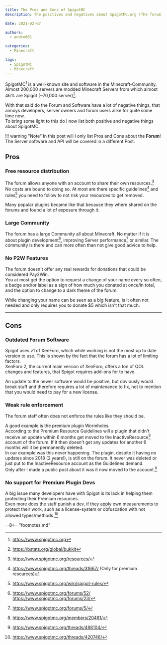 ```yaml
---
title: The Pros and Cons of SpigotMC
description: The positives and negatives about SpigotMC.org (The forum)

date: 2021-02-07

authors:
  - andre601

categories:
  - Minecraft

tags:
  - SpigotMC
  - Minecraft
---
```


[^1]: https://www.spigotmc.org
[^2]: https://bstats.org/global/bukkit
[^3]: https://www.spigotmc.org/resources/
[^4]: https://www.spigotmc.org/threads/31667/ (Only for premium resources)
[^5]: https://www.spigotmc.org/wiki/spigot-rules/
[^6]:
    https://www.spigotmc.org/forums/52/  
    https://www.spigotmc.org/forums/23/
[^7]: https://www.spigotmc.org/forums/5/
[^8]: https://www.spigotmc.org/members/20461/
[^9]: https://www.spigotmc.org/threads/488104/
[^10]: https://www.spigotmc.org/threads/420746/

SpigotMC[^1] is a well-known site and software in the Minecraft-Community. Almost 200,000 servers are modded Minecraft Servers from which almost 46% are Spigot (~70,000 server)[^2].

With that said do the Forum and Software have a lot of negative things, that annoys developers, server owners and forum users alike for quite some time now.  
To bring some light to this do I now list both positive and negative things about SpigotMC.

<!-- more -->

!!! warning "Note"
    In this post will I only list Pros and Cons about the **Forum**!  
    The Server software and API will be covered in a different Post.

## Pros

### Free resource distribution
The forum allows anyone with an account to share their own resources.[^3]  
No costs are bound to doing so. At most are there specific guidelines[^4] and rules[^5] you need to follow to not risk your resources to get removed.

Many popular plugins became like that because they where shared on the forums and found a lot of exposure through it.

### Large Community
The forum has a large Community all about Minecraft. No matter if it is about plugin development[^6], improving Server performance[^7] or similar. The community is there and can more often than not give good advice to help.

### No P2W Features
The forum doesn't offer any real rewards for donations that could be considered Pay2Win.  
You at most get the option to request a change of your name every so often, a badge and/or label as a sign of how much you donated at once/in total, and the option to change to a dark theme of the forum.

While changing your name can be seen as a big feature, is it often not needed and only requires you to donate $5 which isn't that much.

----

## Cons

### Outdated Forum Software
Spigot uses v1 of XenForo, which while working is not the most up to date version to use. This is shown by the fact that the forum has a lot of limiting factors.  
XenForo 2, the current main version of XenForo, offers a ton of QOL changes and features, that Spigot requires add-ons for to have.

An update to the newer software would be positive, but obviously would break stuff and therefore requires a lot of maintenance to fix, not to mention that you would need to pay for a new license.

### Weak rule enforcement
The forum staff often does not enforce the rules like they should be.

A good example is the premium plugin Wormholes.  
According to the Premium Resource Guidelines will a plugin that didn't receive an update within 6 months get moved to the InactiveResource[^8] account of the forum. If it then doesn't get any updates for another 6 months will it be permanently deleted.  
In our example was this never happening. The plugin, despite it having no updates since 2018 (2 years!), is still on the forum. It never was deleted or just put to the InactiveResource account as the Guidelines demand.  
Only after I made a public post about it was it now moved to the account.[^9]

### No support for Premium Plugin Devs
A big issue many developers have with Spigot is its lack in helping them protecting their Premium resources.  
Even more does the staff punish a dev, if they apply own measurements to protect their work, such as a license-system or obfuscation with not allowed types/methods.[^10]

--8<-- "footnotes.md"
